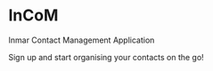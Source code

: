 # InCoM

Inmar Contact Management Application

Sign up and start organising your contacts on the go!
